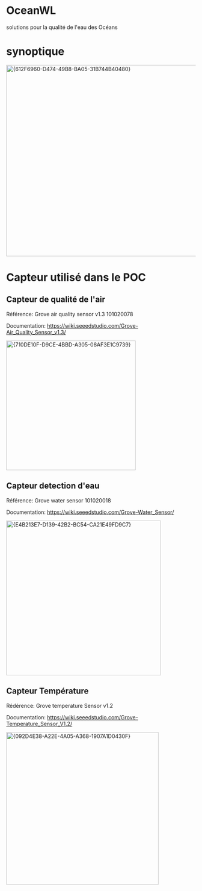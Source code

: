 # OceanWL
solutions pour la qualité de l'eau des Océans
# synoptique 
<img width="508" alt="{612F6960-D474-49B8-BA05-31B744B40480}" src="https://github.com/user-attachments/assets/50d96fd1-d25f-471e-8c7b-04c24d353bb9" />

# Capteur utilisé dans le POC

## Capteur de qualité de l'air 
Référence: Grove air quality sensor v1.3 101020078

Documentation: https://wiki.seeedstudio.com/Grove-Air_Quality_Sensor_v1.3/

<img width="344" alt="{710DE10F-D9CE-4BBD-A305-08AF3E1C9739}" src="https://github.com/user-attachments/assets/44a077d4-c1ce-487b-958d-b6b6fcafdbc3" />


## Capteur detection d'eau
Référence: Grove water sensor 101020018 

Documentation: https://wiki.seeedstudio.com/Grove-Water_Sensor/

<img width="411" alt="{E4B213E7-D139-42B2-BC54-CA21E49FD9C7}" src="https://github.com/user-attachments/assets/d4f04073-7707-4d40-97af-b712707e8a82" />



## Capteur Température 

Rédérence: Grove temperature Sensor v1.2

Documentation: https://wiki.seeedstudio.com/Grove-Temperature_Sensor_V1.2/

<img width="405" alt="{092D4E38-A22E-4A05-A368-1907A1D0430F}" src="https://github.com/user-attachments/assets/15ef2a70-4971-45ac-89ea-a6d702634aca" />





